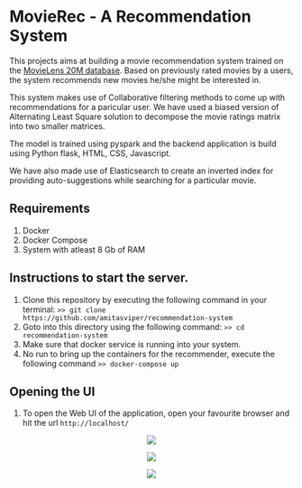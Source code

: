 # MovieRec - A Recommendation System

This projects aims at building a movie recommendation system trained on the [MovieLens 20M database](https://www.kaggle.com/grouplens/movielens-20m-dataset). Based on previously rated movies by a users, the system recommends new movies he/she might be interested in.

This system makes use of Collaborative filtering methods to come up with recommendations for a paricular user. We have used a biased version of Alternating Least Square solution to decompose the movie ratings matrix into two smaller matrices.

The model is trained using pyspark and the backend application is build using Python flask, HTML, CSS, Javascript.

We have also made use of Elasticsearch to create an inverted index for providing auto-suggestions while searching for a particular movie.

## Requirements
1. Docker
2. Docker Compose
3. System with atleast 8 Gb of RAM

## Instructions to start the server.
1. Clone this repository by executing the following command in your terminal:
```>> git clone https://github.com/amitasviper/recommendation-system```
2. Goto into this directory using the following command:
```>> cd recommendation-system```
3. Make sure that docker service is running into your system.
4. No run to bring up the containers for the recommender, execute the following command
```>> docker-compose up```

## Opening the UI
1. To open the Web UI of the application, open your favourite browser and hit the url `http://localhost/`

<p align="center">
  <img src="static/home.png"/>
</p>

<p align="center">
  <img src="static/movie.png"/>
</p>

<p align="center">
  <img src="static/search.png"/>
</p>